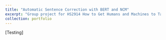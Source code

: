 ```yaml
---
title: "Automatic Sentence Correction with BERT and NCM"
excerpt: "Group project for HS2914 How to Get Humans and Machines to Talk to Each Other.<br/><img src='/images/bert_ncm.png'>"
collection: portfolio
---
```


[Testing]